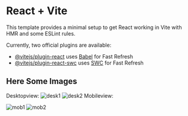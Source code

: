 # React + Vite

This template provides a minimal setup to get React working in Vite with HMR and some ESLint rules.

Currently, two official plugins are available:

- [@vitejs/plugin-react](https://github.com/vitejs/vite-plugin-react/blob/main/packages/plugin-react/README.md) uses [Babel](https://babeljs.io/) for Fast Refresh
- [@vitejs/plugin-react-swc](https://github.com/vitejs/vite-plugin-react-swc) uses [SWC](https://swc.rs/) for Fast Refresh


## Here Some Images 
Desktopview:
![desk1](https://github.com/jay9949/My-portfolio/assets/115682697/57a91c16-8554-41a5-a0fa-864cff1986f8)
![desk2](https://github.com/jay9949/My-portfolio/assets/115682697/b3089a3b-1363-4777-9295-35dcb5f45ddc) Mobileview:

![mob1](https://github.com/jay9949/My-portfolio/assets/115682697/f6a27e46-a17a-4a1d-bb69-22d94df8beb7)
![mob2](https://github.com/jay9949/My-portfolio/assets/115682697/43399646-19cc-4b3f-8dc6-3155e542613a)

